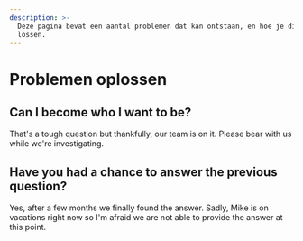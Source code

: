```yaml
---
description: >-
  Deze pagina bevat een aantal problemen dat kan ontstaan, en hoe je die op kunt
  lossen.
---
```


# Problemen oplossen

## Can I become who I want to be?

That's a tough question but thankfully, our team is on it. Please bear with us while we're investigating.

## Have you had a chance to answer the previous question?

Yes, after a few months we finally found the answer. Sadly, Mike is on vacations right now so I'm afraid we are not able to provide the answer at this point.



